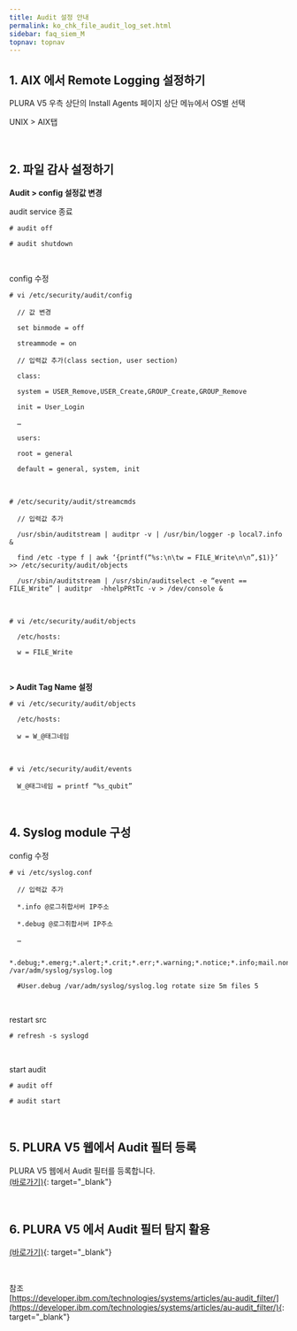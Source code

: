 ```yaml
---
title: Audit 설정 안내
permalink: ko_chk_file_audit_log_set.html
sidebar: faq_siem_M
topnav: topnav
---
```


## 1. AIX 에서 Remote Logging 설정하기

PLURA V5 우측 상단의 Install Agents 페이지 상단 메뉴에서 OS별 선택

 UNIX > AIX탭
 
 <br />

## 2. 파일 감사 설정하기

**Audit > config 설정값 변경**

 audit service 종료

`# audit off`

`# audit shutdown`

<br />

 config 수정

`# vi /etc/security/audit/config`

      // 값 변경

      set binmode = off

      streammode = on

      // 입력값 추가(class section, user section)

      class:

      system = USER_Remove,USER_Create,GROUP_Create,GROUP_Remove

      init = User_Login

      …

      users:

      root = general

      default = general, system, init

<br />

`# /etc/security/audit/streamcmds`

      // 입력값 추가

      /usr/sbin/auditstream | auditpr -v | /usr/bin/logger -p local7.info &

      find /etc -type f | awk ‘{printf(“%s:\n\tw = FILE_Write\n\n”,$1)}’ >> /etc/security/audit/objects

      /usr/sbin/auditstream | /usr/sbin/auditselect -e “event == FILE_Write” | auditpr  -hhelpPRtTc -v > /dev/console &

<br />

`# vi /etc/security/audit/objects`

      /etc/hosts:

      w = FILE_Write

<br />

**> Audit Tag Name 설정**

`# vi /etc/security/audit/objects`

      /etc/hosts:

      w = W_@태그네임

<br />

`# vi /etc/security/audit/events`

      W_@태그네임 = printf “%s_qubit”

<br />

## 4. Syslog module 구성

 config 수정

`# vi /etc/syslog.conf `

      // 입력값 추가

      *.info @로그취합서버 IP주소

      *.debug @로그취합서버 IP주소

      …

      *.debug;*.emerg;*.alert;*.crit;*.err;*.warning;*.notice;*.info;mail.none;auth.none  /var/adm/syslog/syslog.log

      #User.debug /var/adm/syslog/syslog.log rotate size 5m files 5

<br />

 restart src

`# refresh -s syslogd`

<br />

 start audit

`# audit off`

`# audit start`

<br />

## 5. PLURA V5 웹에서 Audit 필터 등록

PLURA V5 웹에서 Audit 필터를 등록합니다.   
[(바로가기)](https://qubitsec.github.io/ko_f_regi_audit.html){: target="_blank"}

<br />

## 6. PLURA V5 에서 Audit 필터 탐지 활용
[(바로가기)](https://qubitsec.github.io/ko_aix_hack_using_audit.html){: target="_blank"}

<br />

참조   
[https://developer.ibm.com/technologies/systems/articles/au-audit_filter/](https://developer.ibm.com/technologies/systems/articles/au-audit_filter/){: target="_blank"}